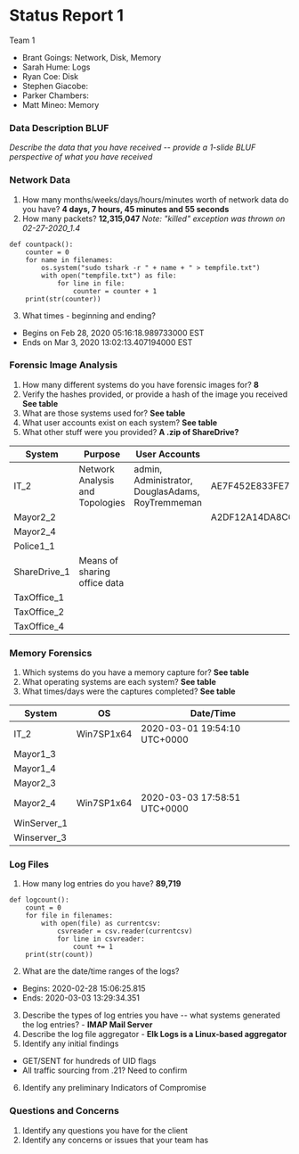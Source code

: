 # Status Report 1
Team 1
  - Brant Goings: Network, Disk, Memory
  - Sarah Hume: Logs
  - Ryan Coe: Disk
  - Stephen Giacobe:
  - Parker Chambers:
  - Matt Mineo: Memory

### Data Description BLUF
_Describe the data that you have received -- provide a 1-slide BLUF perspective of what you have received_



### Network Data
1. How many months/weeks/days/hours/minutes worth of network data do you have? **4 days, 7 hours, 45 minutes and 55 seconds**
2. How many packets? **12,315,047** _Note: "killed" exception was thrown on 02-27-2020_1.4_
  ```
  def countpack():
      counter = 0
      for name in filenames:
          os.system("sudo tshark -r " + name + " > tempfile.txt")
          with open("tempfile.txt") as file:
              for line in file:
                  counter = counter + 1
      print(str(counter))
  ```
3. What times - beginning and ending?
  - Begins on Feb 28, 2020 05:16:18.989733000 EST
  - Ends on Mar 3, 2020 13:02:13.407194000 EST

### Forensic Image Analysis
1. How many different systems do you have forensic images for? **8**
2. Verify the hashes provided, or provide a hash of the image you received **See table**
3. What are those systems used for? **See table**
4. What user accounts exist on each system? **See table**
5. What other stuff were you provided? **A .zip of ShareDrive?**

System        | Purpose                         | User Accounts                                    | SHA256 Hash
------------- | ------------------------------- | ------------------------------------------------ | -------------
IT_2          | Network Analysis and Topologies | admin, Administrator, DouglasAdams, RoyTremmeman | AE7F452E833FE73CBF47FE02004AAEC2FE31D9EE1958D3774B557DC565E3D809
Mayor2_2      |                                 |                                                  | A2DF12A14DA8CC43736145FAEDAA56C91461F93BE2231BCE9DFB1AD9CD9196A7  
Mayor2_4      |                                 |                                                  |
Police1_1     |                                 |                                                  |
ShareDrive_1  | Means of sharing office data    |                                                  |
TaxOffice_1   |                                 |                                                  |
TaxOffice_2   |                                 |                                                  |
TaxOffice_4   |                                 |                                                  |

### Memory Forensics
1. Which systems do you have a memory capture for? **See table**
2. What operating systems are each system? **See table**
3. What times/days were the captures completed? **See table**

System      | OS         | Date/Time
----------- | ---------- | ---------
IT_2        | Win7SP1x64 | 2020-03-01 19:54:10 UTC+0000
Mayor1_3    |    |
Mayor1_4    |    |
Mayor2_3    |    |
Mayor2_4    | Win7SP1x64 | 2020-03-03 17:58:51 UTC+0000
WinServer_1 |    |
Winserver_3 |    |

### Log Files
1. How many log entries do you have? **89,719**
```
def logcount():
    count = 0
    for file in filenames:
        with open(file) as currentcsv:
            csvreader = csv.reader(currentcsv)
            for line in csvreader:
                count += 1
    print(str(count))
```
2. What are the date/time ranges of the logs?
  - Begins: 2020-02-28 15:06:25.815
  - Ends: 2020-03-03 13:29:34.351
3. Describe the types of log entries you have -- what systems generated the log entries? - **IMAP Mail Server**
4. Describe the log file aggregator - **Elk Logs is a Linux-based aggregator**
5. Identify any initial findings
  - GET/SENT for hundreds of UID flags
  - All traffic sourcing from .21? Need to confirm
6. Identify any preliminary Indicators of Compromise

### Questions and Concerns
1. Identify any questions you have for the client
2. Identify any concerns or issues that your team has
